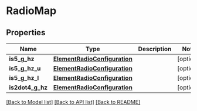 # RadioMap

## Properties
Name | Type | Description | Notes
------------ | ------------- | ------------- | -------------
**is5_g_hz** | [**ElementRadioConfiguration**](ElementRadioConfiguration.md) |  | [optional] 
**is5_g_hz_u** | [**ElementRadioConfiguration**](ElementRadioConfiguration.md) |  | [optional] 
**is5_g_hz_l** | [**ElementRadioConfiguration**](ElementRadioConfiguration.md) |  | [optional] 
**is2dot4_g_hz** | [**ElementRadioConfiguration**](ElementRadioConfiguration.md) |  | [optional] 

[[Back to Model list]](../README.md#documentation-for-models) [[Back to API list]](../README.md#documentation-for-api-endpoints) [[Back to README]](../README.md)

